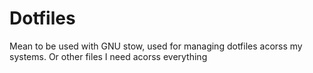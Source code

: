 # Dotfiles

Mean to be used with GNU stow, used for managing dotfiles acorss my systems. Or other files I need acorss everything
